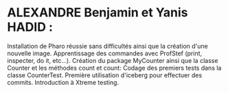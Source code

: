 
# ALEXANDRE Benjamin et Yanis HADID :

Installation de Pharo réussie sans difficultés ainsi que la création d'une nouvelle image.
Apprentissage des commandes avec ProfStef (print, inspecter, do it, etc...).
Création du package MyCounter ainsi que la classe Counter et les méthodes count et count:
Codage des premiers tests dans la classe CounterTest.
Première utilisation d'iceberg pour effectuer des commits.
Introduction à Xtreme testing.

